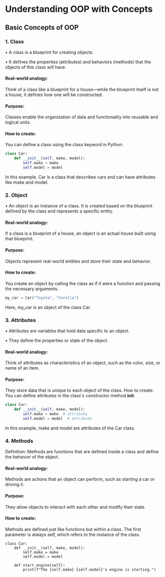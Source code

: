 # Understanding OOP with Concepts #

## Basic Concepts of OOP ##
### 1. Class ###
• A class is a blueprint for creating objects.

• It defines the properties (attributes) and behaviors (methods) that the objects of this class will have.
#### Real-world analogy: ####
 Think of a class like a blueprint for a house—while the blueprint itself is not a house, it defines how one will be constructed.
#### Purpose: ####
 Classes enable the organization of data and functionality into reusable and logical units.
#### How to create: ####
 You can define a class using the class keyword in Python.
```python
class Car:
    def __init__(self, make, model):
        self.make = make
        self.model = model
```
In this example, Car is a class that describes cars and can have attributes like make and model.

### 2. Object ###
• An object is an instance of a class. It is created based on the blueprint defined by the class and represents a specific entity.
#### Real-world analogy: ####
 If a class is a blueprint of a house, an object is an actual house built using that blueprint.
#### Purpose: ####
Objects represent real-world entities and store their state and behavior.
#### How to create: ####
 You create an object by calling the class as if it were a function and passing the necessary arguments.
```python
my_car = Car("Toyota", "Corolla")
```
Here, my_car is an object of the class Car.

### 3. Attributes ###
• Attributes are variables that hold data specific to an object. 

• They define the properties or state of the object.

#### Real-world analogy: ####
Think of attributes as characteristics of an object, such as the color, size, or name of an item.
#### Purpose: ####
 They store data that is unique to each object of the class.
How to create: You can define attributes in the class's constructor method __init__.
```python
class Car:
    def __init__(self, make, model):
        self.make = make  # attribute
        self.model = model  # attribute
```
In this example, make and model are attributes of the Car class.

### 4. Methods ###
Definition: Methods are functions that are defined inside a class and define the behavior of the object.
#### Real-world analogy: ####
 Methods are actions that an object can perform, such as starting a car or driving it.
#### Purpose: ####
 They allow objects to interact with each other and modify their state.
#### How to create: ####
 Methods are defined just like functions but within a class. The first parameter is always self, which refers to the instance of the class.
```
class Car:
    def __init__(self, make, model):
        self.make = make
        self.model = model
    
    def start_engine(self):
        print(f"The {self.make} {self.model}'s engine is starting.")
```
